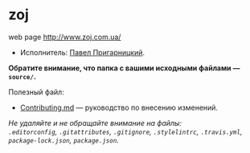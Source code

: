 # zoj
web page http://www.zoj.com.ua/

* Исполнитель: [Павел Пригарницкий](https://up.htmlacademy.ru/adaptive/22/user/638417).



**Обратите внимание, что папка с вашими исходными файлами — `source/`.**

Полезный файл:

- [Contributing.md](Contributing.md) — руководство по внесению изменений.

_Не удаляйте и не обращайте внимание на файлы:_<br>
_`.editorconfig`, `.gitattributes`, `.gitignore`, `.stylelintrc`, `.travis.yml`, `package-lock.json`, `package.json`._

